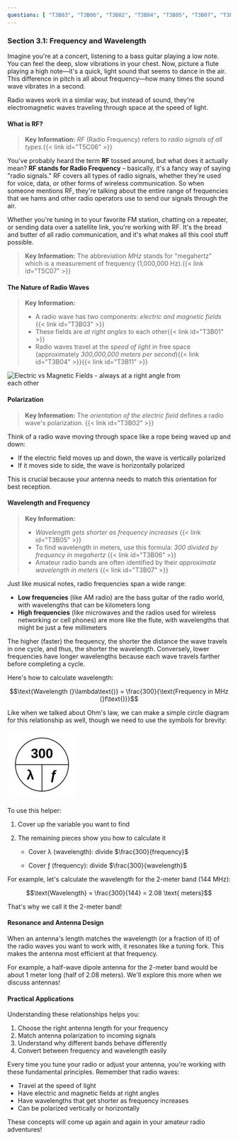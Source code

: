 ```yaml
---
questions: [ "T3B03", "T3B06", "T3B02", "T3B04", "T3B05", "T3B07", "T3B11", "T5C06", "T5C07", "T3B01" ]
---
```


### Section 3.1: Frequency and Wavelength

Imagine you're at a concert, listening to a bass guitar playing a low note. You can feel the deep, slow vibrations in your chest. Now, picture a flute playing a high note—it's a quick, light sound that seems to dance in the air. This difference in pitch is all about frequency—how many times the sound wave vibrates in a second.

Radio waves work in a similar way, but instead of sound, they're electromagnetic waves traveling through space at the speed of light.

#### What is RF?

> **Key Information:** *RF* (Radio Frequency) refers to *radio signals of all types*.{{< link id="T5C06" >}}

You've probably heard the term **RF** tossed around, but what does it actually mean? **RF stands for Radio Frequency** – basically, it's a fancy way of saying "radio signals." RF covers all types of radio signals, whether they're used for voice, data, or other forms of wireless communication. So when someone mentions RF, they're talking about the entire range of frequencies that we hams and other radio operators use to send our signals through the air.

Whether you're tuning in to your favorite FM station, chatting on a repeater, or sending data over a satellite link, you're working with RF. It's the bread and butter of all radio communication, and it's what makes all this cool stuff possible.

> **Key Information:** The abbreviation *MHz* stands for "megahertz" which is a measurement of frequency (1,000,000 Hz).{{< link id="T5C07" >}}

#### The Nature of Radio Waves

> **Key Information:** 
> - A radio wave has two components: *electric and magnetic fields* {{< link id="T3B03" >}}
> - These fields are *at right angles* to each other{{< link id="T3B01" >}}
> - Radio waves travel at the *speed of light* in free space (approximately *300,000,000 meters per second*){{< link id="T3B04" >}}{{< link id="T3B11" >}}

<img src="../../../images/electromagnetic-3d.gif" alt="Electric vs Magnetic Fields - always at a right angle from each other"  style="max-width: 400px;">

#### Polarization

> **Key Information:** The *orientation of the electric field* defines a radio wave's polarization. {{< link id="T3B02" >}}

Think of a radio wave moving through space like a rope being waved up and down:
- If the electric field moves up and down, the wave is vertically polarized
- If it moves side to side, the wave is horizontally polarized

This is crucial because your antenna needs to match this orientation for best reception.

#### Wavelength and Frequency

> **Key Information:** 
> - *Wavelength gets shorter as frequency increases* {{< link id="T3B05" >}}
> - To find wavelength in meters, use this formula: *300 divided by frequency in megahertz* {{< link id="T3B06" >}}
> - Amateur radio bands are often identified by their *approximate wavelength in meters* {{< link id="T3B07" >}}

Just like musical notes, radio frequencies span a wide range:
- **Low frequencies** (like AM radio) are the bass guitar of the radio world, with wavelengths that can be kilometers long
- **High frequencies** (like microwaves and the radios used for wireless networking or cell phones) are more like the flute, with wavelengths that might be just a few millimeters

The higher (faster) the frequency, the shorter the distance the wave travels in one cycle, and thus, the shorter the wavelength. Conversely, lower frequencies have longer wavelengths because each wave travels farther before completing a cycle.

Here's how to calculate wavelength:

$$\text{Wavelength (}\lambda\text{)} = \frac{300}{\text{Frequency in MHz (}f\text{)}}$$

Like when we talked about Ohm's law, we can make a simple circle diagram for this relationship as well, though we need to use the symbols for brevity:

<img src="../../../images/form-wavelength.svg" alt="Wavelength/Frequency formula Circle" style="width: 150px; margin: 3px;">

To use this helper:
1. Cover up the variable you want to find
2. The remaining pieces show you how to calculate it

   - Cover λ (wavelength): divide $\frac{300}{frequency}$

   - Cover ƒ (frequency): divide $\frac{300}{wavelength}$

For example, let's calculate the wavelength for the 2-meter band (144 MHz):

$$\text{Wavelength} = \frac{300}{144} = 2.08 \text{ meters}$$

That's why we call it the 2-meter band!

#### Resonance and Antenna Design

When an antenna's length matches the wavelength (or a fraction of it) of the radio waves you want to work with, it resonates like a tuning fork. This makes the antenna most efficient at that frequency. 

For example, a half-wave dipole antenna for the 2-meter band would be about 1 meter long (half of 2.08 meters). We'll explore this more when we discuss antennas!

#### Practical Applications

Understanding these relationships helps you:
1. Choose the right antenna length for your frequency
2. Match antenna polarization to incoming signals
3. Understand why different bands behave differently
4. Convert between frequency and wavelength easily

Every time you tune your radio or adjust your antenna, you're working with these fundamental principles. Remember that radio waves:
- Travel at the speed of light
- Have electric and magnetic fields at right angles
- Have wavelengths that get shorter as frequency increases
- Can be polarized vertically or horizontally

These concepts will come up again and again in your amateur radio adventures!